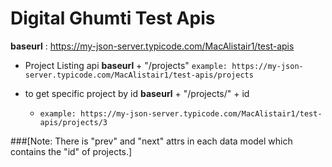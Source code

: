 # Digital Ghumti Test Apis

**baseurl** : https://my-json-server.typicode.com/MacAlistair1/test-apis

- Project Listing api
	**baseurl**  + "/projects"
	`example: https://my-json-server.typicode.com/MacAlistair1/test-apis/projects`

- to get specific project by id
	**baseurl**  + "/projects/" + id
	- `example: https://my-json-server.typicode.com/MacAlistair1/test-apis/projects/3`
	
###[Note: There is "prev" and "next" attrs in each data model which contains the "id" of projects.]
